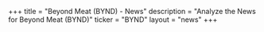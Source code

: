 +++
title = "Beyond Meat (BYND) - News"
description = "Analyze the News for Beyond Meat (BYND)"
ticker = "BYND"
layout = "news"
+++

